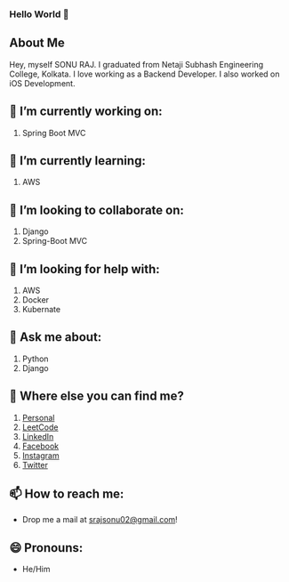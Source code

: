 ### Hello World 👋

## About Me

Hey, myself SONU RAJ. I graduated from Netaji Subhash Engineering College, Kolkata. I love working as a Backend Developer. I also worked on iOS Development.

## 🔭 I’m currently working on:
  1. Spring Boot MVC

## 🌱 I’m currently learning:
  1. AWS

## 👯 I’m looking to collaborate on:
  1. Django
  2. Spring-Boot MVC

## 🤔 I’m looking for help with:
  1. AWS
  2. Docker
  3. Kubernate

## 💬 Ask me about:
  1. Python
  2. Django

## 🤔 Where else you can find me?
  1. [Personal](https://srajsonu.ml)
  2. [LeetCode](https://leetcode.com/srajsonu/)
  3. [LinkedIn](https://www.linkedin.com/in/srajsonu/)
  4. [Facebook](https://www.facebook.com/srajsonu)
  5. [Instagram](https://www.instagram.com/srajsonu_/)
  6. [Twitter](https://twitter.com/srajsonu_)

## 📫 How to reach me: 
  - Drop me a mail at srajsonu02@gmail.com!

## 😄 Pronouns:
  - He/Him

